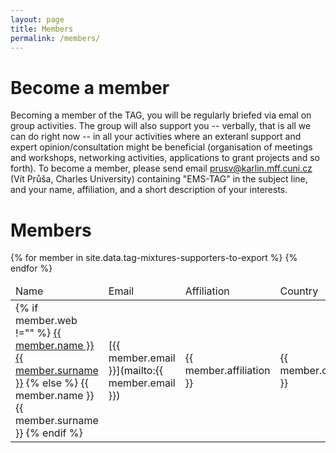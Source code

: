 ```yaml
---
layout: page
title: Members
permalink: /members/
---
```


# Become a member

Becoming a member of the TAG, you will be regularly briefed via emal on group activities. The group will also support you -- verbally, that is all we can do right now -- in all your activities where an exteranl support and expert opinion/consultation might be beneficial (organisation of meetings and workshops, networking activities, applications to grant projects and so forth). To become a member, please send email [prusv@karlin.mff.cuni.cz](mailto:prusv@karlin.mff.cuni.cz) (Vít Průša, Charles University) containing "EMS-TAG" in the subject line, and your name, affiliation, and a short description of your interests. 


# Members

<table>

<thead>
<tr>
<td>
Name
</td>
<td>
Email
</td>
<td>
Affiliation
</td>
<td>
Country
</td>
</tr>
</thead>

<tbody>
{% for member in site.data.tag-mixtures-supporters-to-export %}
<tr>
<td>
{% if member.web !="" %}
<a href="{{ member.web }}">{{ member.name }} {{ member.surname }}</a>
{% else %}
{{ member.name }} {{ member.surname }}
{% endif %}
</td>
<td>
[{{ member.email }}](mailto:{{ member.email }})
</td>
<td>
{{ member.affiliation }}
</td>
<td>
{{ member.country }}
</td>
</tr>
{% endfor %}
</tbody>

</table>



